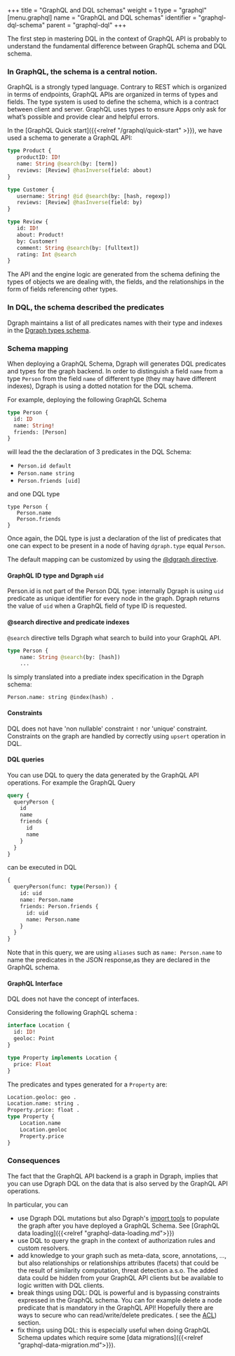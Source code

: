 +++
title = "GraphQL and DQL schemas"
weight = 1
type = "graphql"
[menu.graphql]
  name = "GraphQL and DQL schemas"
  identifier = "graphql-dql-schema"
  parent = "graphql-dql"
+++

The first step in mastering DQL in the context of GraphQL API is probably to understand the fundamental difference between GraphQL schema and DQL schema.

### In GraphQL, the schema is a central notion.
GraphQL is a strongly typed language. Contrary to REST which is organized in terms of endpoints, GraphQL APIs are organized in terms of types and fields. The type system is used to define the schema, which is a contract between client and server.
GraphQL uses types to ensure Apps only ask for what’s possible and provide clear and helpful errors.

In the [GraphQL Quick start]({{<relref "/graphql/quick-start" >}}), we have used a schema to generate a GraphQL API:
 ```graphql
type Product {
    productID: ID!
    name: String @search(by: [term])
    reviews: [Review] @hasInverse(field: about)
}

type Customer {
    username: String! @id @search(by: [hash, regexp])
    reviews: [Review] @hasInverse(field: by)
}

type Review {
    id: ID!
    about: Product!
    by: Customer!
    comment: String @search(by: [fulltext])
    rating: Int @search
}
```

The API and the engine logic are generated from the schema defining the types of objects we are dealing with, the fields, and the relationships in the form of fields referencing other types.


### In DQL, the schema described the predicates

Dgraph maintains a list of all predicates names with their type and indexes in the [Dgraph types schema](/dql/dql-schema/).


### Schema mapping

When deploying a GraphQL Schema, Dgraph will generates DQL predicates and types for the graph backend.
In order to distinguish a field ``name`` from a type ``Person`` from the field ``name`` of different type (they may have different indexes), Dgraph is using a dotted notation for the DQL schema.

For example, deploying the following GraphQL Schema
```graphql
type Person {
  id: ID
  name: String!
  friends: [Person]
}
```

will lead the the declaration of 3 predicates in the DQL Schema:

- ``Person.id default``
- ``Person.name string``
- ``Person.friends [uid]``

and one DQL type
```
type Person {
   Person.name
   Person.friends
}
```

Once again, the DQL type is just a declaration of the list of predicates that one can expect to be present in a node of having ``dgraph.type`` equal ``Person``.

The default mapping can be customized by using the [@dgraph directive](/graphql/schema/directives/directive-dgraph/).


#### GraphQL ID type and Dgraph `uid`
Person.id is not part of the Person DQL type: internally Dgraph is using ``uid`` predicate as unique identifier for every node in the graph. Dgraph returns the value of ``uid`` when a GraphQL field of type ID is requested.

#### @search directive and predicate indexes

`@search` directive tells Dgraph what search to build into your GraphQL API. 
```graphql 
type Person {
    name: String @search(by: [hash])
    ...
```
Is simply translated into a prediate index specification in the Dgraph schema:
```
Person.name: string @index(hash) .
```

#### Constraints
DQL does not have 'non nullable' constraint ``!`` nor 'unique' constraint. Constraints on the graph are handled by correctly using ``upsert`` operation in DQL.

#### DQL queries
You can use DQL to query the data generated by the GraphQL API operations.
For example the GraphQL Query
```graphql
query {
  queryPerson {
    id
    name
    friends {
      id
      name
    }
  }
}
```
can be executed in DQL 
```graphql
{
  queryPerson(func: type(Person)) {
    id: uid
    name: Person.name
    friends: Person.friends {
      id: uid
      name: Person.name
    }
  }
}
```

Note that in this query, we are using ``aliases`` such as ``name: Person.name`` to name the predicates in the JSON response,as they are declared in the GraphQL schema.

#### GraphQL Interface
DQL does not have the concept of interfaces. 

Considering the  following GraphQL schema :
```graphql
interface Location {
  id: ID!
  geoloc: Point
}

type Property implements Location {
  price: Float
}
```
The predicates and types generated for a ``Property`` are:


```graphql 
Location.geoloc: geo .
Location.name: string .
Property.price: float .
type Property {
	Location.name
	Location.geoloc
	Property.price
}
```

### Consequences
The fact that the GraphQL API backend is a graph in Dgraph, implies that you can use Dgraph DQL on the data that is also served by the GraphQL API operations.

In particular, you can 
- use Dgraph DQL mutations but also Dgraph's [import tools](/howto/importdata/) to populate the graph after you have deployed a GraphQL Schema. See [GraphQL data loading]({{<relref "graphql-data-loading.md">}})
- use DQL to query the graph in the context of authorization rules and custom resolvers.
- add knowledge to your graph such as meta-data, score, annotations, ...,  but also relationships or relationships attributes (facets) that could be the result of similarity computation, threat detection a.s.o. The added data could be hidden from your GraphQL API clients but be available to logic written with DQL clients.
- break things using DQL: DQL is powerful and is bypassing constraints expressed in the GraphQL schema. You can for example delete a node predicate that is mandatory in the GraphQL API! Hopefully there are ways to secure who can read/write/delete predicates. ( see the [ACL](/enterprise-features/access-control-lists/)) section.
- fix things using DQL: this is especially useful when doing GraphQL Schema updates which require some [data migrations]({{<relref "graphql-data-migration.md">}}). 



